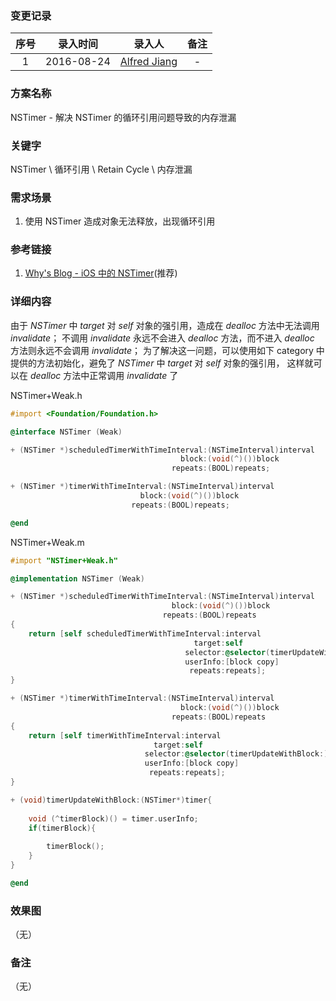 ### 变更记录

| 序号 | 录入时间 | 录入人 | 备注 |
|:--------:|:--------:|:--------:|:--------:|
| 1 | 2016-08-24 | [Alfred Jiang](https://github.com/viktyz) | - |

### 方案名称

NSTimer - 解决 NSTimer 的循环引用问题导致的内存泄漏

### 关键字

NSTimer \ 循环引用 \ Retain Cycle \ 内存泄漏

### 需求场景

1. 使用 NSTimer 造成对象无法释放，出现循环引用

### 参考链接

1. [Why's Blog - iOS 中的 NSTimer](http://blog.callmewhy.com/2015/07/06/weak-timer-in-ios/)(推荐)

### 详细内容

由于 *NSTimer* 中 *target* 对 *self* 对象的强引用，造成在 *dealloc* 方法中无法调用 *invalidate*；
不调用 *invalidate* 永远不会进入 *dealloc* 方法，而不进入 *dealloc* 方法则永远不会调用 *invalidate*；
为了解决这一问题，可以使用如下 category 中提供的方法初始化，避免了 *NSTimer* 中 *target* 对 *self* 对象的强引用，
这样就可以在 *dealloc* 方法中正常调用 *invalidate* 了

NSTimer+Weak.h

```objectivec
#import <Foundation/Foundation.h>

@interface NSTimer (Weak)

+ (NSTimer *)scheduledTimerWithTimeInterval:(NSTimeInterval)interval
                                      block:(void(^)())block
                                    repeats:(BOOL)repeats;

+ (NSTimer *)timerWithTimeInterval:(NSTimeInterval)interval
                             block:(void(^)())block
                           repeats:(BOOL)repeats;

@end
```

NSTimer+Weak.m

```objectivec
#import "NSTimer+Weak.h"

@implementation NSTimer (Weak)

+ (NSTimer *)scheduledTimerWithTimeInterval:(NSTimeInterval)interval
                                    block:(void(^)())block
                                  repeats:(BOOL)repeats
{
    return [self scheduledTimerWithTimeInterval:interval
                                         target:self
                                       selector:@selector(timerUpdateWithBlock:)
                                       userInfo:[block copy]
                                        repeats:repeats];
}

+ (NSTimer *)timerWithTimeInterval:(NSTimeInterval)interval
                                      block:(void(^)())block
                                    repeats:(BOOL)repeats
{
    return [self timerWithTimeInterval:interval
                                target:self
                              selector:@selector(timerUpdateWithBlock:)
                              userInfo:[block copy]
                               repeats:repeats];
}

+ (void)timerUpdateWithBlock:(NSTimer*)timer{
    
    void (^timerBlock)() = timer.userInfo;
    if(timerBlock){
        
        timerBlock();
    }
}

@end
```

### 效果图
（无）

### 备注
（无）